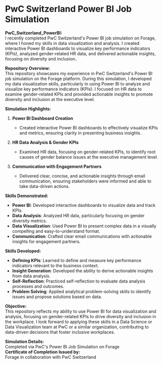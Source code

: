# PwC Switzerland Power BI Job Simulation  
**PwC_Switzerland_PowerBI:** <br>
I recently completed PwC Switzerland's Power BI job simulation on Forage, where I honed my skills in data visualization and analysis. I created interactive Power BI dashboards to visualize key performance indicators (KPIs), analyzed gender-related HR data, and delivered actionable insights, focusing on diversity and inclusion..

**Repository Overview:**  
This repository showcases my experience in PwC Switzerland's Power BI job simulation on the Forage platform. During this simulation, I developed my data visualization skills, particularly in using Power BI to analyze and visualize key performance indicators (KPIs). I focused on HR data to examine gender-related KPIs and provided actionable insights to promote diversity and inclusion at the executive level.

**Simulation Highlights:**  

1. **Power BI Dashboard Creation**  
   - Created interactive Power BI dashboards to effectively visualize KPIs and metrics, ensuring clarity in presenting business insights.

2. **HR Data Analysis & Gender KPIs**  
   - Examined HR data, focusing on gender-related KPIs, to identify root causes of gender balance issues at the executive management level.

3. **Communication with Engagement Partners**  
   - Delivered clear, concise, and actionable insights through email communication, ensuring stakeholders were informed and able to take data-driven actions.

**Skills Demonstrated:**  
- **Power BI**: Developed interactive dashboards to visualize data and track KPIs.  
- **Data Analysis**: Analyzed HR data, particularly focusing on gender diversity metrics.  
- **Data Visualization**: Used Power BI to present complex data in a visually compelling and easy-to-understand format.  
- **Communication**: Crafted clear email communications with actionable insights for engagement partners.

**Skills Developed:**  
- **Defining KPIs**: Learned to define and measure key performance indicators relevant to the business context.  
- **Insight Generation**: Developed the ability to derive actionable insights from data analysis.  
- **Self-Reflection**: Practiced self-reflection to evaluate data analysis processes and outcomes.  
- **Problem Solving**: Applied analytical problem-solving skills to identify issues and propose solutions based on data.

**Objective:**  
This repository reflects my ability to use Power BI for data visualization and analysis, focusing on gender-related KPIs to drive diversity and inclusion in the workplace. I look forward to applying these skills in a Data Science or Data Visualization team at PwC or a similar organization, contributing to data-driven decisions that foster inclusive workplaces.

**Simulation Details:**  
Completed via PwC's Power BI Job Simulation on Forage  
**Certificate of Completion Issued by:**  
Forage in collaboration with PwC Switzerland
